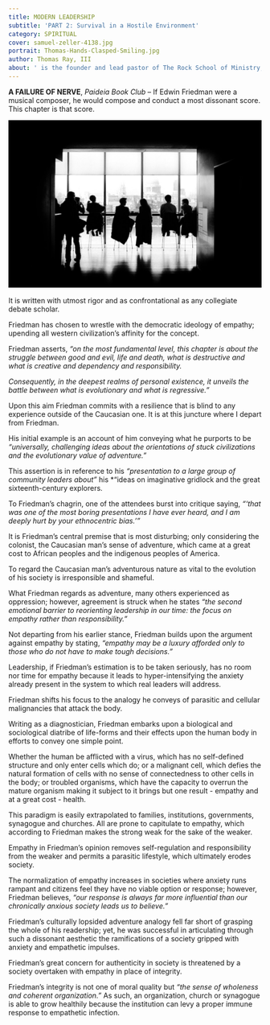 ```yaml
---
title: MODERN LEADERSHIP
subtitle: 'PART 2: Survival in a Hostile Environment'
category: SPIRITUAL
cover: samuel-zeller-4138.jpg
portrait: Thomas-Hands-Clasped-Smiling.jpg
author: Thomas Ray, III
about: ' is the founder and lead pastor of The Rock School of Ministry, with more than 25 years of ministry experience. He holds both a MBA and MA in literary studies. One of his greatest passions is sharing the profound simplicity of God’s word.'
---
```


**A FAILURE OF NERVE**, *Paideia Book Club* – If Edwin Friedman were a musical composer, he would compose and conduct a most dissonant score.  This chapter is that score.  

![unsplash.com](./samuel-zeller-4138.jpg)

It is written with utmost rigor and as confrontational as any collegiate debate scholar.  

Friedman has chosen to wrestle with the democratic ideology of empathy; upending all western civilization’s affinity for the concept.

Friedman asserts, *“on the most fundamental level, this chapter is about the struggle between good and evil, life and death, what is destructive and what is creative and dependency and responsibility.*

*Consequently, in the deepest realms of personal existence, it unveils the battle between what is evolutionary and what is regressive.”*  

Upon this aim Friedman commits with a resilience that is blind to any experience outside of the Caucasian one.  It is at this juncture where I depart from Friedman.

His initial example is an account of him conveying what he purports to be *“universally, challenging ideas about the orientations of stuck civilizations and the evolutionary value of adventure.”*  

This assertion is in reference to his *“presentation to a large group of community leaders about”* his *“ideas on imaginative gridlock and the great sixteenth-century explorers.  

To Friedman’s chagrin, one of the attendees burst into critique saying, *“‘that was one of the most boring presentations I have ever heard, and I am deeply hurt by your ethnocentric bias.’”* 

It is Friedman’s central premise that is most disturbing; only considering the colonist, the Caucasian man’s sense of adventure, which came at a great cost to African peoples and the indigenous peoples of America.  

To regard the Caucasian man’s adventurous nature as vital to the evolution of his society is irresponsible and shameful.  

What Friedman regards as adventure, many others experienced as oppression; however, agreement is struck when he states *“the second emotional barrier to reorienting leadership in our time: the focus on empathy rather than responsibility.”* 

Not departing from his earlier stance, Friedman builds upon the argument against empathy by stating, *“empathy may be a luxury afforded only to those who do not have to make tough decisions.”*  

Leadership, if Friedman’s estimation is to be taken seriously, has no room nor time for empathy because it leads to hyper-intensifying the anxiety already present in the system to which real leaders will address.  

Friedman shifts his focus to the analogy he conveys of parasitic and cellular malignancies that attack the body. 

Writing as a diagnostician, Friedman embarks upon a biological and sociological diatribe of life-forms and their effects upon the human body in efforts to convey one simple point.  

Whether the human be afflicted with a virus, which has no self-defined structure and only enter cells which do; or a malignant cell, which defies the natural formation of cells with no sense of connectedness to other cells in the body; or troubled organisms, which have the capacity to overrun the mature organism making it subject to it brings but one result - empathy and at a great cost - health.


This paradigm is easily extrapolated to families, institutions, governments, synagogue and churches.  All are prone to capitulate to empathy, which according to Friedman makes the strong weak for the sake of the weaker. 

Empathy in Friedman’s opinion removes self-regulation and responsibility from the weaker and permits a parasitic lifestyle, which ultimately erodes society.  

The normalization of empathy increases in societies where anxiety runs rampant and citizens feel they have no viable option or response; however, Friedman believes, *“our response is always far more influential than our chronically anxious society leads us to believe.”*

Friedman’s culturally lopsided adventure analogy fell far short of grasping the whole of his readership; yet, he was successful in articulating through such a dissonant aesthetic the ramifications of a society gripped with anxiety and empathetic impulses.  

Friedman’s great concern for authenticity in society is threatened by a society overtaken with empathy in place of integrity.  

Friedman’s integrity is not one of moral quality but *“the sense of wholeness and coherent organization.”*  As such, an organization, church or synagogue is able to grow healthily because the institution can levy a proper immune response to empathetic infection.
